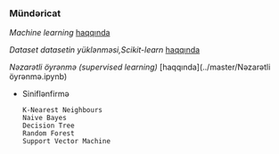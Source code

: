 ### Mündəricat

*_Machine learning_* [haqqında](../master/Giriş.ipynb)




*_Dataset datasetin yüklənməsi,Scikit-learn_* [haqqında](../master/dataset.ipynb) 




*_Nəzarətli öyrənmə (supervised learning)_* [haqqında](../master/Nəzarətli öyrənmə.ipynb) 




* Siniflənfirmə

      K-Nearest Neighbours 
      Naive Bayes 
      Decision Tree
      Random Forest
      Support Vector Machine

